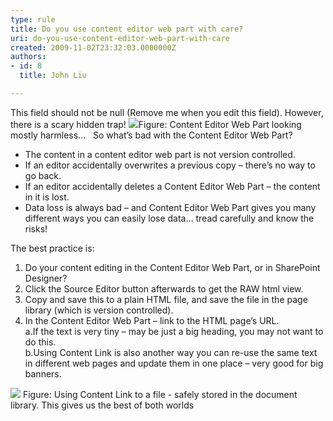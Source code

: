 ```yaml
---
type: rule
title: Do you use content editor web part with care?
uri: do-you-use-content-editor-web-part-with-care
created: 2009-11-02T23:32:03.0000000Z
authors:
- id: 8
  title: John Liu

---
```


 This field should not be null (Remove me when you edit this field).   However, there is a scary hidden trap!
![](/Standards/SoftwareDevelopment/RulesToBetterSharePoint/PublishingImages/ContentEditorWebPart02_Small.jpg)Figure: Content Editor Web Part looking mostly harmless...   
 So what’s bad with the Content Editor Web Part?

- The content in a content editor web part is not version controlled.
- If an editor accidentally overwrites a previous copy – there’s no way to go back.
- If an editor accidentally deletes a Content Editor Web Part – the content in it is lost.
- Data loss is always bad – and Content Editor Web Part gives you many different ways you can easily lose data... tread carefully and know the risks!


 The best practice is: 

1. Do your content editing in the Content Editor Web Part, or in SharePoint Designer?
2. Click the Source Editor button afterwards to get the RAW html view.
3. Copy and save this to a plain HTML file, and save the file in the page library (which is version controlled).
4. In the Content Editor Web Part – link to the HTML page’s URL.
<br>    a.If the text is very tiny – may be just a big heading, you may not want to do this.
<br>    b.Using Content Link is also another way you can re-use the same text in different web pages and update them in one place – very good for big banners.

![](/Standards/SoftwareDevelopment/RulesToBetterSharePoint/PublishingImages/ContentEditorWebPart03_Small.jpg) Figure: Using Content Link to a file - safely stored in the document library. This gives us the best of both worlds 
